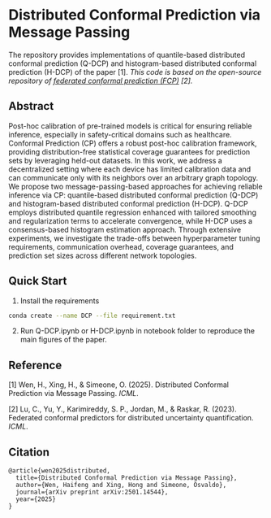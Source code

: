 # Distributed Conformal Prediction via Message Passing

The repository provides implementations of quantile-based distributed conformal prediction (Q-DCP) and histogram-based distributed conformal prediction (H-DCP) of the paper [1]. *This code is based on the open-source repository of [federated conformal prediction (FCP)](https://github.com/clu5/federated-conformal) [2].*

## Abstract

Post-hoc calibration of pre-trained models is critical for ensuring reliable inference, especially in safety-critical domains such as healthcare. Conformal Prediction (CP) offers a robust post-hoc calibration framework, providing distribution-free statistical coverage guarantees for prediction sets by leveraging held-out datasets. In this work, we address a decentralized setting where each device has limited calibration data and can communicate only with its neighbors over an arbitrary graph topology. We propose two message-passing-based approaches for achieving reliable inference via CP: quantile-based distributed conformal prediction (Q-DCP) and histogram-based distributed conformal prediction (H-DCP). Q-DCP employs distributed quantile regression enhanced with tailored smoothing and regularization terms to accelerate convergence, while H-DCP uses a consensus-based histogram estimation approach. Through extensive experiments, we investigate the trade-offs between hyperparameter tuning requirements, communication overhead, coverage guarantees, and prediction set sizes across different network topologies.

## Quick Start

1. Install the requirements

```bash
conda create --name DCP --file requirement.txt
```

2. Run Q-DCP.ipynb or H-DCP.ipynb in notebook folder to reproduce the main figures of the paper.

## Reference

[1] Wen, H., Xing, H., & Simeone, O. (2025). Distributed Conformal Prediction via Message Passing. *ICML*.

[2] Lu, C., Yu, Y., Karimireddy, S. P., Jordan, M., & Raskar, R. (2023). Federated conformal predictors for distributed uncertainty quantification. *ICML*.

## Citation

```
@article{wen2025distributed,
  title={Distributed Conformal Prediction via Message Passing},
  author={Wen, Haifeng and Xing, Hong and Simeone, Osvaldo},
  journal={arXiv preprint arXiv:2501.14544},
  year={2025}
}
```
